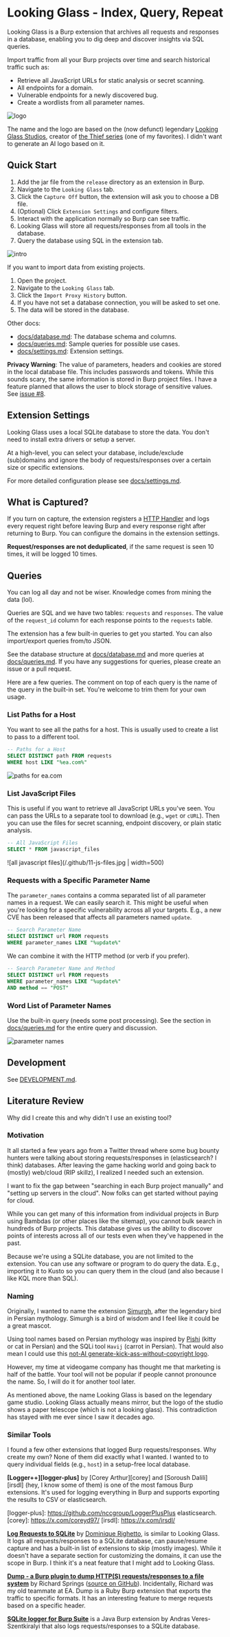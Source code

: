 # Looking Glass - Index, Query, Repeat
Looking Glass is a Burp extension that archives all requests and responses in a
database, enabling you to dig deep and discover insights via SQL queries.

Import traffic from all your Burp projects over time and search historical
traffic such as:

* Retrieve all JavaScript URLs for static analysis or secret scanning.
* All endpoints for a domain.
* Vulnerable endpoints for a newly discovered bug.
* Create a wordlists from all parameter names.

![logo](/.github/00-logo.png)

The name and the logo are based on the (now defunct) legendary
[Looking Glass Studios][looking-wiki], creator of [the Thief series][thief]
(one of my favorites). I didn't want to generate an AI logo based on it.

[looking-wiki]:https://en.wikipedia.org/wiki/Looking_Glass_Studios
[thief]: https://en.wikipedia.org/wiki/Thief_(series)

## Quick Start

1. Add the jar file from the `release` directory as an extension in Burp.
2. Navigate to the `Looking Glass` tab.
3. Click the `Capture Off` button, the extension will ask you to choose a DB file.
4. (Optional) Click `Extension Settings` and configure filters.
5. Interact with the application normally so Burp can see traffic.
6. Looking Glass will store all requests/responses from all tools in the database.
7. Query the database using SQL in the extension tab.

![intro](/.github/06-intro1.gif)

If you want to import data from existing projects.

1. Open the project.
2. Navigate to the `Looking Glass` tab.
3. Click the `Import Proxy History` button.
4. If you have not set a database connection, you will be asked to set one.
5. The data will be stored in the database.

Other docs:

* [docs/database.md][db]: The database schema and columns.
* [docs/queries.md][queries]: Sample queries for possible use cases.
* [docs/settings.md][settings]: Extension settings.

[db]: /docs/database.md
[queries]: /docs/queries.md
[settings]: /docs/settings.md

**Privacy Warning**: The value of parameters, headers and cookies are stored in
the local database file. This includes passwords and tokens. While this sounds
scary, the same information is stored in Burp project files. I have a feature
planned that allows the user to block storage of sensitive values. See [issue
#8][i8].

[i8]: https://github.com/parsiya/looking-glass/issues/8

## Extension Settings
Looking Glass uses a local SQLite database to store the data. You don't need to
install extra drivers or setup a server.

At a high-level, you can select your database, include/exclude (sub)domains and
ignore the body of requests/responses over a certain size or specific
extensions.

For more detailed configuration please see [docs/settings.md][settings].

## What is Captured?
If you turn on capture, the extension registers a [HTTP Handler][httphandler]
and logs every request right before leaving Burp and every response right after 
returning to Burp. You can configure the domains in the extension settings.

**Request/responses are not deduplicated**, if the same request is seen 10
times, it will be logged 10 times.

[httphandler]: https://portswigger.github.io/burp-extensions-montoya-api/javadoc/burp/api/montoya/http/handler/HttpHandler.html

## Queries
You can log all day and not be wiser. Knowledge comes from mining the data (lol).

Queries are SQL and we have two tables: `requests` and `responses`. The value of
the `request_id` column for each response points to the `requests` table.

The extension has a few built-in queries to get you started. You can also
import/export queries from/to JSON.

See the database structure at [docs/database.md][db] and more queries at
[docs/queries.md][queries]. If you have any suggestions for queries, please
create an issue or a pull request.

Here are a few queries. The comment on top of each query is the name of the
query in the built-in set. You're welcome to trim them for your own usage.

### List Paths for a Host
You want to see all the paths for a host. This is usually used to create a list
to pass to a different tool.

```sql
-- Paths for a Host
SELECT DISTINCT path FROM requests
WHERE host LIKE "%ea.com%"
```

![paths for ea.com](/.github/07-paths.jpg)

### List JavaScript Files
This is useful if you want to retrieve all JavaScript URLs you've seen. You can
pass the URLs to a separate tool to download (e.g., `wget` or `cURL`). Then you
can use the files for secret scanning, endpoint discovery, or plain static
analysis.

```sql
-- All JavaScript Files
SELECT * FROM javascript_files
```

![all javascript files](/.github/11-js-files.jpg | width=500)

### Requests with a Specific Parameter Name
The `parameter_names` contains a comma separated list of all parameter names in
a request. We can easily search it. This might be useful when you're looking for
a specific vulnerability across all your targets. E.g., a new CVE has been
released that affects all parameters named `update`.

```sql
-- Search Parameter Name
SELECT DISTINCT url FROM requests
WHERE parameter_names LIKE "%update%"
```

We can combine it with the HTTP method (or verb if you prefer).

```sql
-- Search Parameter Name and Method
SELECT DISTINCT url FROM requests
WHERE parameter_names LIKE "%update%"
AND method == "POST"
```

### Word List of Parameter Names
Use the built-in query (needs some post processing). See the section in
[docs/queries.md][queries] for the entire query and discussion.

![parameter names](/.github/13-params2.png)

## Development
See [DEVELOPMENT.md](DEVELOPMENT.md).

## Literature Review
Why did I create this and why didn't I use an existing tool?

### Motivation
It all started a few years ago from a Twitter thread where some bug bounty
hunters were talking about storing requests/responses in (elasticsearch? I
think) databases. After leaving the game hacking world and going back to
(mostly) web/cloud (RIP skillz), I realized I needed such an extension.

I want to fix the gap between "searching in each Burp project manually" and
"setting up servers in the cloud". Now folks can get started without paying for
cloud.

While you can get many of this information from individual projects in Burp
using Bambdas (or other places like the sitemap), you cannot bulk search in
hundreds of Burp projects. This database gives us the ability to discover points
of interests across all of our tests even when they've happened in the past.

Because we're using a SQLite database, you are not limited to the extension. You
can use any software or program to do query the data. E.g., importing it to
Kusto so you can query them in the cloud (and also because I like KQL more than
SQL).

### Naming
Originally, I wanted to name the extension [Simurgh][sim-wiki], after the
legendary bird in Persian mythology. Simurgh is a bird of wisdom and I feel like
it could be a great mascot.

Using tool names based on Persian mythology was inspired by [Pishi][pishi]
(kitty or cat in Persian) and the SQLi tool `Havij` (carrot in Persian). That
would also mean I could use this [not-AI generate-kick-ass-without-copyright
logo][sim-logo].

However, my time at videogame company has thought me that marketing is half of
the battle. Your tool will not be popular if people cannot pronounce the name.
So, I will do it for another tool later.

As mentioned above, the name Looking Glass is based on the legendary game
studio. Looking Glass actually means mirror, but the logo of the studio shows a
paper telescope (which is not a looking glass). This contradiction has stayed
with me ever since I saw it decades ago.

[sim-wiki]: https://en.wikipedia.org/wiki/Simurgh
[sim-logo]: https://en.wikipedia.org/wiki/Simurgh#/media/File:Senmurv.svg
[pishi]: https://r00tkitsmm.github.io/fuzzing/2024/11/08/Pishi.html

### Similar Tools
I found a few other extensions that logged Burp requests/responses. Why create
my own? None of them did exactly what I wanted. I wanted to to query individual
fields (e.g., `host`) in a setup-free local database.

**[Logger++][logger-plus]** by [Corey Arthur][corey] and [Soroush Dalili][irsdl]
(hey, I know some of them) is one of the most famous Burp extensions.
It's used for logging everything in Burp and supports exporting the results to
CSV or elasticsearch.

[logger-plus]: https://github.com/nccgroup/LoggerPlusPlus elasticsearch.
[corey]: https://x.com/coreyd97/
[irsdl]: https://x.com/irsdl/

**[Log Requests to SQLite][log-req]** by [Dominique Righetto][righetto], is similar
to Looking Glass. It logs all requests/responses to a SQLite database, can
pause/resume capture and has a built-in list of extensions to skip (mostly
images). While it doesn't have a separate section for customizing the domains,
it can use the scope in Burp. I think it's a neat feature that I might add to
Looking Glass.

[log-req]: https://github.com/righettod/log-requests-to-sqlite
[righetto]: https://www.righettod.eu/

**[Dump - a Burp plugin to dump HTTP(S) requests/responses to a file system][dump]**
by Richard Springs ([source on GitHub][dump-gh]). Incidentally, Richard was my
old teammate at EA. Dump is a Ruby Burp extension that exports the traffic to
specific formats. It has an interesting feature to merge requests based on a
specific header.

[dump]: https://blog.stratumsecurity.com/2017/08/01/dump-a-burp-plugin-to-dump-http-s-requests-responses-to-a-file-system/
[dump-gh]: https://github.com/crashgrindrips/burp-dump

**[SQLite logger for Burp Suite][sql-logger]** is a Java Burp extension by Andras
Veres-Szentkiralyi that also logs requests/responses to a SQLite database.

[sql-logger]: https://github.com/silentsignal/burp-sqlite-logger
